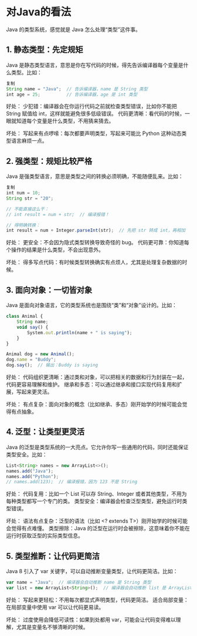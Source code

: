 # 对Java的看法
Java 的类型系统，感觉就是 Java 怎么处理“类型”这件事。

## 1. 静态类型：先定规矩
Java 是静态类型语言，意思是你在写代码的时候，得先告诉编译器每个变量是什么类型。比如：
```javascript
复制
String name = "Java";  // 告诉编译器，name 是 String 类型
int age = 25;          // 告诉编译器，age 是 int 类型
```
好处：
少犯错：编译器会在你运行代码之前就检查类型错误，比如你不能把 String 赋值给 int，这样就能避免很多低级错误。
代码更清晰：看代码的时候，一眼就知道每个变量是什么类型，不用猜来猜去。

坏处：
写起来有点啰嗦：每次都要声明类型，写起来可能比 Python 这种动态类型语言麻烦一点。

## 2. 强类型：规矩比较严格
Java 是强类型语言，意思是类型之间的转换必须明确，不能随便乱来。比如：

```javascript
复制
int num = 10;
String str = "20";

// 不能直接这么干：
// int result = num + str;  // 编译报错！

// 得明确转换：
int result = num + Integer.parseInt(str);  // 先把 str 转成 int，再相加
```

好处：
更安全：不会因为隐式类型转换导致奇怪的 bug。
代码更可靠：你知道每个操作的结果是什么类型，不会出现意外。

坏处：
得多写点代码：有时候类型转换确实有点烦人，尤其是处理复杂数据的时候。

## 3. 面向对象：一切皆对象
Java 是面向对象语言，它的类型系统也是围绕“类”和“对象”设计的。比如：
```javascript
class Animal {
    String name;
    void say() {
        System.out.println(name + " is saying");
    }
}

Animal dog = new Animal();
dog.name = "Buddy";
dog.say();  // 输出：Buddy is saying
```
好处：
代码组织更清晰：通过类和对象，可以把相关的数据和行为封装在一起，代码更容易理解和维护。
继承和多态：可以通过继承和接口实现代码复用和扩展，写起来更灵活。

坏处：
有点复杂：面向对象的概念（比如继承、多态）刚开始学的时候可能会觉得有点抽象。

## 4. 泛型：让类型更灵活
Java 的泛型是类型系统的一大亮点。它允许你写一些通用的代码，同时还能保证类型安全。比如：

```javascript
List<String> names = new ArrayList<>();
names.add("Java");
names.add("Python");
// names.add(123);  // 编译报错，因为 123 不是 String
```
好处：
代码复用：比如一个 List 可以存 String、Integer 或者其他类型，不用为每种类型都写一个专门的类。
类型安全：编译器会检查泛型类型，避免运行时类型错误。

坏处：
语法有点复杂：泛型的语法（比如 <? extends T>）刚开始学的时候可能会觉得有点难懂。
类型擦除：Java 的泛型在运行时会被擦除，这意味着你不能在运行时获取泛型的实际类型信息。

## 5. 类型推断：让代码更简洁
Java 8 引入了 var 关键字，可以自动推断变量类型，让代码更简洁。比如：
```javascript
var name = "Java";  // 编译器会自动推断 name 是 String 类型
var list = new ArrayList<String>();  // 编译器会自动推断 list 是 ArrayList<String> 类型
```
好处：
写起来更轻松：不用每次都显式声明类型，代码更简洁。
适合局部变量：在局部变量中使用 var 可以让代码更易读。

坏处：
过度使用会降低可读性：如果到处都用 var，可能会让代码变得难以理解，尤其是变量名不够清晰的时候。

